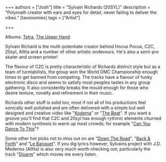 +++
authors = ["Josh"]
title = "Sylvain Richards (20SYL)"
description = "Polymath creator with ears and eyes for detail, never failing to deliver the vibes."
[taxonomies]
tags = ["Artist"]

+++

Albums: [Tetra](https://youtube.com/playlist?list=PLDD3CE86784811531&si=gPCyjz-DnM5A7q6y), [The Upper Hand](https://youtube.com/playlist?list=PLF3lu5b2iqGUIbDk3k-z3AWL2HUc2hsTP&si=3gryfblm_xkmHSZv)

Sylvain Richard is the multi-potentiate creator behind Hocus Pocus, C2C, 20syl, Alltta and a number of other artistic endevours. He's also a semi-pro skater and screen printer!

The flavour of C2C is pretty characteristic of Richards distinct style but as a team of turntabilists, the group won the World DMC Championship enough times to get banned from competing. The tracks have a flavour of funky electronic disco and seems to satisfy most peoples tastes in any group gathering. It also consistently breaks the mould enough for those who desire texture, novelty and refinement in their music.

Richards other stuff is solid too; most if not all of his productions feel sonically well polished and are often delivered with a simple but well designed and creative video like "[Kodema](https://youtu.be/Mqbw7CUVWhM?si=VGkjP1_jmzoCrYdq)" or "[The Beat](https://youtu.be/2b03hoW0TKc?si=G7jQdyir-36v_V-v)". If you want a groove you'll find that C2C and 20syl has enough rythmic elements churned with modern synthesis to warm up most crowds; for example "[Can You Dance To This](https://tothecosmos.org/ghost/Can%20You%20Dance%20To%20This)"? 

Some other hot picks not to miss out on are "[Down The Road](https://youtu.be/gpc3cCxWNkU?si=ZhFrxSBNV-6Zq3xk)", "[Back & Forth](https://youtu.be/NtjnO-ge6s0?si=wBRvVin0-lCsHnxn)" and "[Le Banquet](https://www.youtube.com/watch?v=4HegFilQ26I)". If you dig lyrics however, Sylvains project with J.D. Mederios (Alltta) is also very much worth checking out; particularly the track "[Disarm](https://youtu.be/9_UFTpfeyIY?si=vgeJv5qunJKQBX0B)" which moves me every listen.